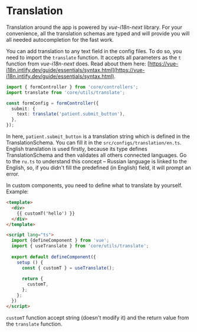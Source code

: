 # Translation

Translation around the app is powered by *vue-i18n-next* library. For your convenience, all the translation
schemas are typed and will provide you will all needed autocompletion for the fast work.

You can add translation to any text field in the config files. To do so, you need to import the `translate`
function. It accepts all parameters as the `t` function from *vue-i18n-next* does. Read about them here:
[https://vue-i18n.intlify.dev/guide/essentials/syntax.html](https://vue-i18n.intlify.dev/guide/essentials/syntax.html).

```ts
import { formController } from 'core/controllers';
import translate from 'core/utils/translate';

const formConfig = formController({
  submit: {
    text: translate('patient.submit_button'),
  },
});
```

In here, `patient.submit_button` is a translation string which is defined in the TranslationSchema. You can
fill it in the `src/configs/translation/en.ts`. English translation is used firstly, because its type defines
TranslationSchema and then validates all others connected languages. Go to the `ru.ts` to understand this concept – 
Russian language is linked to the English, so, if you didn't fill the predefined (in English) field, it will
prompt an error.

In custom components, you need to define what to translate by yourself. Example:

```html
<template>
  <div>
    {{ customT('hello') }}
  </div>
</template>

<script lang="ts">
  import {defineComponent } from 'vue';
  import { useTranslate } from 'core/utils/translate';
  
  export default defineComponent({
    setup () {
      const { customT } = useTranslate();
      
      return {
        customT,
      };
    };
  })
</script>
```

`customT` function accept string (doesn't modify it) and the return value from the `translate` function.
